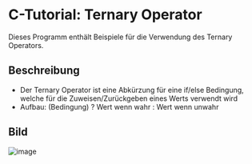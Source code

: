 # C-Tutorial: Ternary Operator

Dieses Programm enthält Beispiele für die Verwendung des Ternary Operators.

## Beschreibung

- Der Ternary Operator ist eine Abkürzung für eine if/else Bedingung, welche für die Zuweisen/Zurückgeben eines Werts verwendt wird
- Aufbau: (Bedingung) ? Wert wenn wahr : Wert wenn unwahr


## Bild

![image](https://user-images.githubusercontent.com/63674539/195996677-16466f43-18a0-460d-aeb1-bc4fadc6fd41.png)
